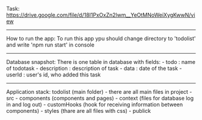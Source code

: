 Task: https://drive.google.com/file/d/18I1PxOxZn2lwm__YeOtMNoWeiXygKwwN/view

_______________________________________________________________________________

How to run the app: To run this app ypu should change directory to 'todolist' and write 'npm run start' in console

_______________________________________________________________________________

Database snapshot: There is one table in database with fields:
    - todo : name of todotask
    - description : description of task
    - data : date of the task
    - userId : user's id, who added this task

_______________________________________________________________________________

Application stack:
    todolist (main folder) - there are all main files in project
        - src
            - components (components and pages)
            - context (files for database log in and log out)
            - customHooks (hook for receiving information between components)
            - styles (thare are all files with css)
        - publick